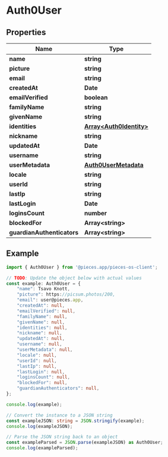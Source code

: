 
# Auth0User



## Properties

Name | Type
------------ | -------------
**name** | **string**
**picture** | **string**
**email** | **string**
**createdAt** | **Date**
**emailVerified** | **boolean**
**familyName** | **string**
**givenName** | **string**
**identities** | [**Array&lt;Auth0Identity&gt;**](Auth0Identity)
**nickname** | **string**
**updatedAt** | **Date**
**username** | **string**
**userMetadata** | [**Auth0UserMetadata**](Auth0UserMetadata)
**locale** | **string**
**userId** | **string**
**lastIp** | **string**
**lastLogin** | **Date**
**loginsCount** | **number**
**blockedFor** | **Array&lt;string&gt;**
**guardianAuthenticators** | **Array&lt;string&gt;**

## Example

```typescript
import { Auth0User } from '@pieces.app/pieces-os-client';

// TODO: Update the object below with actual values
const example: Auth0User = {
    "name": Tsavo Knott,
    "picture": https://picsum.photos/200,
    "email": user@pieces.app,
    "createdAt": null,
    "emailVerified": null,
    "familyName": null,
    "givenName": null,
    "identities": null,
    "nickname": null,
    "updatedAt": null,
    "username": null,
    "userMetadata": null,
    "locale": null,
    "userId": null,
    "lastIp": null,
    "lastLogin": null,
    "loginsCount": null,
    "blockedFor": null,
    "guardianAuthenticators": null,
};

console.log(example);

// Convert the instance to a JSON string
const exampleJSON: string = JSON.stringify(example);
console.log(exampleJSON);

// Parse the JSON string back to an object
const exampleParsed = JSON.parse(exampleJSON) as Auth0User;
console.log(exampleParsed);
```


